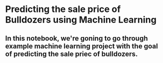 # Predicting the sale price of Bulldozers using Machine Learning

## In this notebook, we're goning to go through example machine learning project with the goal of predicting the sale priec of bulldozers.

